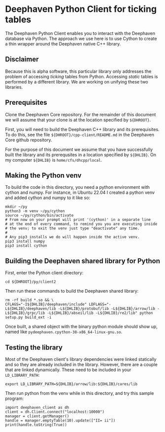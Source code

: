 # Deephaven Python Client for ticking tables

The Deephaven Python Client enables you to interact with the Deephaven database via Python. The approach we use here is to use Cython to create a thin wrapper around the Deephaven native C++ library.

## Disclaimer

Because this is alpha software, this particular library only addresses the problem of accessing
*ticking* tables from Python. Accessing *static* tables is performed by a different library. We
are working on unifying these two libraries.


## Prerequisites

Clone the Deephaven Core repository. For the remainder of this document we will assume that your
clone is at the location specified by `${DHROOT}`.

First, you will need to build the Deephaven C++ library and its prerequisites. To do this, see
the file `${DHROOT}/cpp-client/README.md` in the Deephaven Core github repository.

For the purpose of this document we assume that you have successfully built the library and its prerequsites in a location specified by `${DHLIB}`. On my computer `${DHLIB}` is
`home/cfs/dhcpp/local`.

## Making the Python venv

To build the code in this directory, you need a python environment with cython and numpy.
For instance, in Ubuntu 22.04 I created a python venv and added cython and numpy to it like so:

```
mkdir ~/py
python3 -m venv ~/py/cython
source ~/py/cython/bin/activate
# From now on your prompt will print '(cython)' in a separate line
# at the end of every command, to remind you you are executing inside
# the venv; to exit the venv just type "deactivate" any time.
#
# Any pip3 installs we do will happen inside the active venv.
pip3 install numpy
pip3 install cython
```

## Building the Deephaven shared library for Python

First, enter the Python client directory:

```
cd ${DHROOT}/py/client2
```

Then run these commands to build the Deephaven shared library:

```
rm -rf build *.so && \
CFLAGS="-I${DHLIB}/deephaven/include" LDFLAGS="-L${DHLIB}/deephaven/lib -L${DHLIB}/protobuf/lib -L${DHLIB}/arrow/lib -L${DHLIB}/grpc/lib -L${DHLIB}/abseil/lib -L${DHLIB}/re2/lib" python setup.py build_ext -i
```

Once built, a shared object with the binary python module should show up, named like
`pydeephaven.cpython-38-x86_64-linux-gnu.so`.

## Testing the library

Most of the Deephaven client's library dependencies were linked statically and so they are already
included in the library. However, there are a couple that are linked dynamically. These need to be
included in your `LD_LIBRARY_PATH`:

```
export LD_LIBRARY_PATH=${DHLIB}/arrow/lib:${DHLIB}/cares/lib
```

Then run python from the venv while in this directory, and try this sample
program:
```
import deephaven_client as dh
client = dh.Client.connect("localhost:10000")
manager = client.getManager()
handle = manager.emptyTable(10).update(["II= ii"])
print(handle.toString(True))
```
